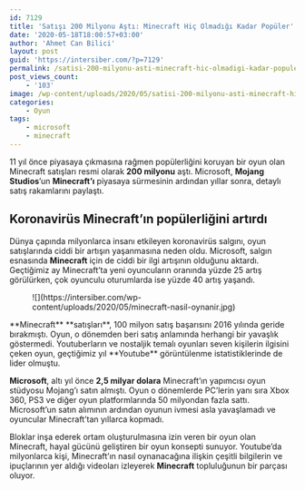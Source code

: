 ```yaml
---
id: 7129
title: 'Satışı 200 Milyonu Aştı: Minecraft Hiç Olmadığı Kadar Popüler'
date: '2020-05-18T18:00:57+03:00'
author: 'Ahmet Can Bilici'
layout: post
guid: 'https://intersiber.com/?p=7129'
permalink: /satisi-200-milyonu-asti-minecraft-hic-olmadigi-kadar-populer/
post_views_count:
    - '103'
image: /wp-content/uploads/2020/05/satisi-200-milyonu-asti-minecraft-hic-olmadgi-kadar-populer.jpeg
categories:
    - Oyun
tags:
    - microsoft
    - minecraft
---
```


11 yıl önce piyasaya çıkmasına rağmen popülerliğini koruyan bir oyun olan Minecraft satışları resmi olarak **200 milyonu** aştı. Microsoft, **Mojang Studios**’un **Minecraft’ı** piyasaya sürmesinin ardından yıllar sonra, detaylı satış rakamlarını paylaştı.

## Koronavirüs Minecraft’ın popülerliğini artırdı

Dünya çapında milyonlarca insanı etkileyen koronavirüs salgını, oyun satışlarında ciddi bir artışın yaşanmasına neden oldu. Microsoft, salgın esnasında **Minecraft** için de ciddi bir ilgi artışının olduğunu aktardı. Geçtiğimiz ay Minecraft’ta yeni oyuncuların oranında yüzde 25 artış görülürken, çok oyunculu oturumlarda ise yüzde 40 artış yaşandı.

<figure class="wp-block-image size-large">![](https://intersiber.com/wp-content/uploads/2020/05/minecraft-nasil-oynanir.jpg)</figure>**Minecraft** **satışları**, 100 milyon satış başarısını 2016 yılında geride bırakmıştı. Oyun, o dönemden beri satış anlamında herhangi bir yavaşlık göstermedi. Youtuberların ve nostaljik temalı oyunları seven kişilerin ilgisini çeken oyun, geçtiğimiz yıl **Youtube** görüntülenme istatistiklerinde de lider olmuştu.

**Microsoft**, altı yıl önce **2,5 milyar dolara** Minecraft’ın yapımcısı oyun stüdyosu Mojang’ı satın almıştı. Oyun o dönemlerde PC’lerin yanı sıra Xbox 360, PS3 ve diğer oyun platformlarında 50 milyondan fazla sattı. Microsoft’un satın alımının ardından oyunun ivmesi asla yavaşlamadı ve oyuncular Minecraft’tan yıllarca kopmadı.

Bloklar inşa ederek ortam oluşturulmasına izin veren bir oyun olan Minecraft, hayal gücünü geliştiren bir oyun konsepti sunuyor. Youtube’da milyonlarca kişi, Minecraft’ın nasıl oynanacağına ilişkin çeşitli bilgilerin ve ipuçlarının yer aldığı videoları izleyerek **Minecraft** topluluğunun bir parçası oluyor.